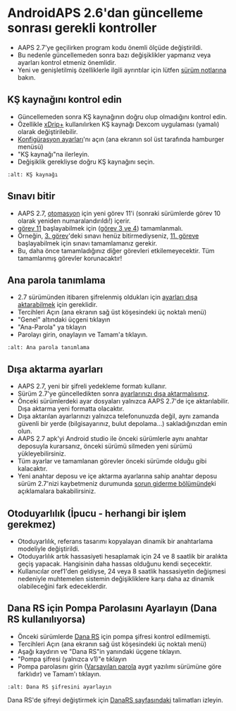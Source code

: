 # AndroidAPS 2.6'dan güncelleme sonrası gerekli kontroller

- AAPS 2.7'ye geçilirken program kodu önemli ölçüde değiştirildi.
- Bu nedenle güncellemeden sonra bazı değişiklikler yapmanız veya ayarları kontrol etmeniz önemlidir.
- Yeni ve genişletilmiş özelliklerle ilgili ayrıntılar için lütfen [sürüm notlarına](Releasenotes-version-2-7-0) bakın.

## KŞ kaynağını kontrol edin

- Güncellemeden sonra KŞ kaynağının doğru olup olmadığını kontrol edin.
- Özellikle [xDrip+](../Configuration/xdrip.md) kullanılırken KŞ kaynağı Dexcom uygulaması (yamalı) olarak değiştirilebilir.
- [Konfigürasyon ayarları](Config-Builder-bg-source)'nı açın (ana ekranın sol üst tarafında hamburger menüsü)
- "KŞ kaynağı"na ilerleyin.
- Değişiklik gerekliyse doğru KŞ kaynağını seçin.

```{image} ../images/ConfBuild_BG.png
:alt: KŞ kaynağı
```

## Sınavı bitir

- AAPS 2.7, [otomasyon](../Usage/Automation.md) için yeni görev 11'i (sonraki sürümlerde görev 10 olarak yeniden numaralandırıldı!) içerir.
- [görev 11](Objectives-objective-10-automation) başlayabilmek için ([görev 3 ve 4](Objectives-objective-3-prove-your-knowledge)) tamamlanmalı.
- Örneğin, [3. görev](../Usage/Objectives-objective-3-prove-your-knowledge)'deki sınavı henüz bitirmediyseniz, [11. göreve](Objectives-objective-10-automation) başlayabilmek için sınavı tamamlamanız gerekir.
- Bu, daha önce tamamladığınız diğer görevleri etkilemeyecektir. Tüm tamamlanmış görevler korunacaktır!

## Ana parola tanımlama

- 2.7 sürümünden itibaren şifrelenmiş oldukları için [ayarları dışa aktarabilmek](../Usage/ExportImportSettings.md) için gereklidir.
- Tercihleri Açın (ana ekranın sağ üst köşesindeki üç noktalı menü)
- "Genel" altındaki üçgeni tıklayın
- "Ana-Parola" ya tıklayın
- Parolayı girin, onaylayın ve Tamam'a tıklayın.

```{image} ../images/MasterPW.png
:alt: Ana parola tanımlama
```

## Dışa aktarma ayarları

- AAPS 2.7, yeni bir şifreli yedekleme formatı kullanır.
- Sürüm 2.7'ye güncelledikten sonra [ayarlarınızı dışa aktarmalısınız](../Usage/ExportImportSettings.md).
- Önceki sürümlerdeki ayar dosyaları yalnızca AAPS 2.7'de içe aktarılabilir. Dışa aktarma yeni formatta olacaktır.
- Dışa aktarılan ayarlarınızı yalnızca telefonunuzda değil, aynı zamanda güvenli bir yerde (bilgisayarınız, bulut depolama...) sakladığınızdan emin olun.
- AAPS 2.7 apk'yi Android studio ile önceki sürümlerle aynı anahtar deposuyla kurarsanız, önceki sürümü silmeden yeni sürümü yükleyebilirsiniz.
- Tüm ayarlar ve tamamlanan görevler önceki sürümde olduğu gibi kalacaktır.
- Yeni anahtar deposu ve içe aktarma ayarlarına sahip anahtar deposu sürüm 2.7'nizi kaybetmeniz durumunda [sorun giderme bölümünde](troubleshooting_androidstudio-lost-keystore)ki açıklamalara bakabilirsiniz.

## Otoduyarlılık (İpucu - herhangi bir işlem gerekmez)

- Otoduyarlılık, referans tasarımı kopyalayan dinamik bir anahtarlama modeliyle değiştirildi.
- Otoduyarlılık artık hassasiyeti hesaplamak için 24 ve 8 saatlik bir aralıkta geçiş yapacak. Hangisinin daha hassas olduğunu kendi seçecektir.
- Kullanıcılar oref1'den geldiyse, 24 veya 8 saatlik hassasiyetin değişmesi nedeniyle muhtemelen sistemin değişikliklere karşı daha az dinamik olabileceğini fark edeceklerdir.

## Dana RS için Pompa Parolasını Ayarlayın (Dana RS kullanılıyorsa)

- Önceki sürümlerde [Dana RS](../Configuration/DanaRS-Insulin-Pump.md) için pompa şifresi kontrol edilmemişti.
- Tercihleri Açın (ana ekranın sağ üst köşesindeki üç noktalı menü)
- Aşağı kaydırın ve "Dana RS"in yanındaki üçgene tıklayın.
- "Pompa şifresi (yalnızca v1)"e tıklayın
- Pompa parolasını girin ([Varsayılan parola](DanaRS-Insulin-Pump-default-password) aygıt yazılımı sürümüne göre farklıdır) ve Tamam'ı tıklayın.

```{image} ../images/DanaRSPW.png
:alt: Dana RS şifresini ayarlayın
```

Dana RS'de şifreyi değiştirmek için [DanaRS sayfasındaki](DanaRS-Insulin-Pump-change-password-on-pump) talimatları izleyin.
